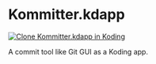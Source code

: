 Kommitter.kdapp
===============

[![Clone Kommitter.kdapp in Koding](http://kbutton.org/clone.png?v1380118063910)](http://kbutton.org/fatihacet/Kommitter.kdapp)

A commit tool like Git GUI as a Koding app.
